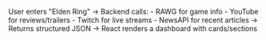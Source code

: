 User enters "Elden Ring" →
  Backend calls:
    - RAWG for game info
    - YouTube for reviews/trailers
    - Twitch for live streams
    - NewsAPI for recent articles
→ Returns structured JSON
→ React renders a dashboard with cards/sections